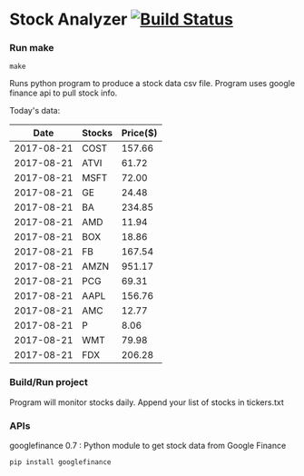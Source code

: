 # Stock Analyzer [![Build Status](https://travis-ci.org/ogoyal/StockAnalyzer.svg?branch=master)](https://travis-ci.org/ogoyal/StockAnalyzer)

### Run make
```
make
```

Runs python program to produce a stock data csv file. Program uses google finance api to pull stock info.

Today's data:

| Date| Stocks| Price($) | 
| --- | --- | ---  | 
| 2017-08-21| COST| 157.66 | 
| 2017-08-21| ATVI| 61.72 | 
| 2017-08-21| MSFT| 72.00 | 
| 2017-08-21| GE| 24.48 | 
| 2017-08-21| BA| 234.85 | 
| 2017-08-21| AMD| 11.94 | 
| 2017-08-21| BOX| 18.86 | 
| 2017-08-21| FB| 167.54 | 
| 2017-08-21| AMZN| 951.17 | 
| 2017-08-21| PCG| 69.31 | 
| 2017-08-21| AAPL| 156.76 | 
| 2017-08-21| AMC| 12.77 | 
| 2017-08-21| P| 8.06 | 
| 2017-08-21| WMT| 79.98 | 
| 2017-08-21| FDX| 206.28 | 

### Build/Run project

Program will monitor stocks daily. Append your list of stocks in tickers.txt

### APIs
googlefinance 0.7 : Python module to get stock data from Google Finance

```
pip install googlefinance
```

